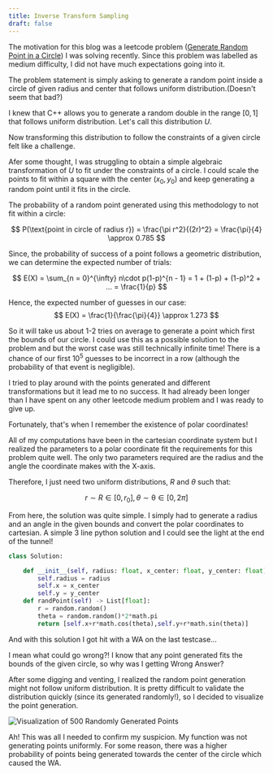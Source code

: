 ```yaml
---
title: Inverse Transform Sampling
draft: false
---
```

The motivation for this blog was a leetcode problem ([Generate Random Point in a Circle](https://leetcode.com/problems/generate-random-point-in-a-circle/description/)) I was solving recently. Since this problem was labelled as medium difficulty, I did not have much expectations going into it.

The problem statement is simply asking to generate a random point inside a circle of given radius and center that follows uniform distribution.(Doesn't seem that bad?)

I knew that C++ allows you to generate a random double in the range $[0,1]$ that follows uniform distribution. Let's call this distribution $U$. 

Now transforming this distribution to follow the constraints of a given circle felt like a challenge.

Afer some thought, I was struggling to obtain a simple algebraic transformation of $U$ to fit under the constraints of a circle. I could scale the points to fit within a square with the center $(x_0,y_0)$ and keep generating a random point until it fits in the circle.

The probability of a random point generated using this methodology to not fit within a circle:

 $$ 
 P(\text{point in circle of radius r}) = \frac{\pi r^2}{(2r)^2} = \frac{\pi}{4} \approx 0.785
 $$ 

Since, the probability of success of a point follows a geometric distribution, we can determine the expected number of trials:

$$ 
E(X) = \sum_{n = 0}^{\infty} n\cdot p(1-p)^{n - 1} = 1 + (1-p) + (1-p)^2 + ... = \frac{1}{p}
$$

Hence, the expected number of guesses in our case:
$$ 
E(X) = \frac{1}{\frac{\pi}{4}} \approx 1.273 
$$

So it will take us about 1-2 tries on average to generate a point which first the bounds of our circle. I could use this as a possible solution to the problem and but the worst case was still technically infinite time! There is a chance of our first $10^5$ guesses to be incorrect in a row (although the probability of that event is negligible).

I tried to play around with the points generated and different transformations but it lead me to no success. It had already been longer than I have spent on any other leetcode medium problem and I was ready to give up. 

Fortunately, that's when I remember the existence of polar coordinates!

All of my computations have been in the cartesian coordinate system but I realized the parameters to a polar coordinate fit the requirements for this problem quite well. The only two parameters required are the radius and the angle the coordinate makes with the X-axis.

Therefore, I just need two uniform distributions, $R$ and $\theta$ such that:

$$
r \sim R \in [0,r_0], \theta \sim \mathcal{\theta} \in [0,2\pi]
$$

From here, the solution was quite simple. I simply had to generate a radius and an angle in the given bounds and convert the polar coordinates to cartesian. A simple 3 line python solution and I could see the light at the end of the tunnel!

```python
class Solution:

    def __init__(self, radius: float, x_center: float, y_center: float):
        self.radius = radius
        self.x = x_center
        self.y = y_center
    def randPoint(self) -> List[float]:
        r = random.random()
        theta = random.random()*2*math.pi
        return [self.x+r*math.cos(theta),self.y+r*math.sin(theta)]
```
And with this solution I got hit with a WA on the last testcase...

I mean what could go wrong?! I know that any point generated fits the bounds of the given circle, so why was I getting Wrong Answer? 

After some digging and venting, I realized the random point generation might not follow uniform distribution. It is pretty difficult to validate the distribution quickly (since its generated randomly!), so I decided to visualize the point generation.

![Visualization of 500 Randomly Generated Points](/Algorithms/img/circles.png)

Ah! This was all I needed to confirm my suspicion. My function was not generating points uniformly. For some reason, there was a higher probability of points being generated towards the center of the circle which caused the WA.


